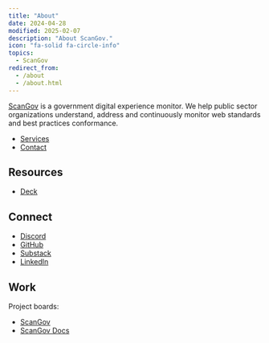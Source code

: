 ```yaml
---
title: "About"
date: 2024-04-28
modified: 2025-02-07
description: "About ScanGov."
icon: "fa-solid fa-circle-info"
topics:
  - ScanGov
redirect_from:
  - /about
  - /about.html
---
```


[ScanGov](https://scangov.org) is a government digital experience monitor. We help public sector organizations understand, address and continuously monitor web standards and best practices conformance.

* [Services](/services)
* [Contact](/contact)

## Resources

* [Deck](https://docs.google.com/presentation/d/1imlTLdhmIgWlZOAhTQUnxC_ewd7fdT7Z3_CR5ltQHY8/edit?usp=sharing)

## Connect

* [Discord](/community)
* [GitHub](https://github.com/scangov)
* [Substack](https://scangov.substack.com/subscribe)
* [LinkedIn](https://linkedin.com/company/scangov)

## Work

Project boards:

* [ScanGov](https://github.com/orgs/ScanGov/projects/2/views/1)
* [ScanGov Docs](https://github.com/orgs/ScanGov/projects/1/views/1)